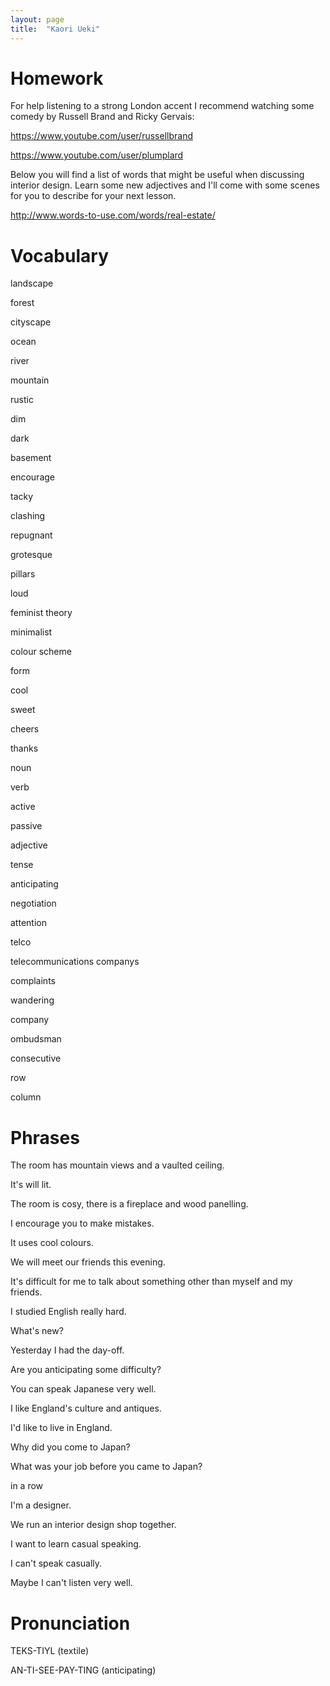 ```yaml
---
layout: page
title:  "Kaori Ueki"
---
```


Homework
========

For help listening to a strong London accent I recommend watching some comedy by Russell Brand and Ricky Gervais:

<https://www.youtube.com/user/russellbrand>

<https://www.youtube.com/user/plumplard>

Below you will find a list of words that might be useful when discussing interior design. Learn some new adjectives and I'll come with some scenes for you to describe for your next lesson.

<http://www.words-to-use.com/words/real-estate/>

Vocabulary
==========

landscape

forest

cityscape

ocean

river

mountain

rustic

dim

dark

basement

encourage

tacky

clashing

repugnant

grotesque

pillars

loud

feminist theory

minimalist

colour scheme

form

cool

sweet

cheers

thanks

noun

verb

active

passive

adjective

tense

anticipating

negotiation

attention

telco

telecommunications companys

complaints

wandering

company

ombudsman

consecutive

row

column


Phrases
=======

The room has mountain views and a vaulted ceiling.

It's will lit.

The room is cosy, there is a fireplace and wood panelling.

I encourage you to make mistakes.

It uses cool colours.

We will meet our friends this evening.

It's difficult for me to talk about something other than myself and my friends.

I studied English really hard.

What's new?

Yesterday I had the day-off.

Are you anticipating some difficulty?

You can speak Japanese very well.

I like England's culture and antiques.

I'd like to live in England.

Why did you come to Japan?

What was your job before you came to Japan?

in a row

I'm a designer.

We run an interior design shop together.

I want to learn casual speaking.

I can't speak casually.

Maybe I can't listen very well.



Pronunciation
=============
TEKS-TIYL (textile)

AN-TI-SEE-PAY-TING (anticipating)